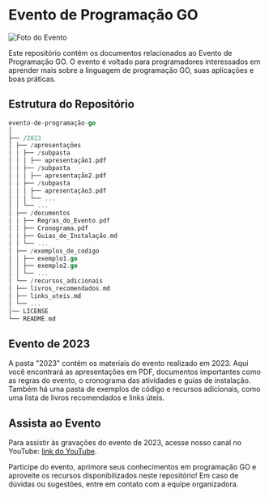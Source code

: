 # Evento de Programação GO

![Foto do Evento](/2023/documentos/logo/gopher-evento.png)

Este repositório contém os documentos relacionados ao Evento de Programação GO. O evento é voltado para programadores interessados em aprender mais sobre a linguagem de programação GO, suas aplicações e boas práticas.

## Estrutura do Repositório

```go
evento-de-programação-go
│
├── /2023
│ ├── /apresentações
│ │ ├── /subpasta
│ │ │ ├── apresentação1.pdf
│ │ ├── /subpasta
│ │ │ ├── apresentação2.pdf
│ │ ├── /subpasta
│ │ │ ├── apresentação3.pdf
│ │ │ └── ...
│ │ └── ...
│ ├── /documentos
│ │ ├── Regras_do_Evento.pdf
│ │ ├── Cronograma.pdf
│ │ ├── Guias_de_Instalação.md
│ │ └── ...
│ ├── /exemplos_de_codigo
│ │ ├── exemplo1.go
│ │ ├── exemplo2.go
│ │ └── ...
│ └── /recursos_adicionais
│ ├── livros_recomendados.md
│ ├── links_uteis.md
│ └── ...
│── LICENSE
└── README.md
```

## Evento de 2023

A pasta "2023" contém os materiais do evento realizado em 2023. Aqui você encontrará as apresentações em PDF, documentos importantes como as regras do evento, o cronograma das atividades e guias de instalação. Também há uma pasta de exemplos de código e recursos adicionais, como uma lista de livros recomendados e links úteis.

## Assista ao Evento

Para assistir às gravações do evento de 2023, acesse nosso canal no YouTube: [link do YouTube](https://www.youtube.com/@jeffotoni).

Participe do evento, aprimore seus conhecimentos em programação GO e aproveite os recursos disponibilizados neste repositório! Em caso de dúvidas ou sugestões, entre em contato com a equipe organizadora.


